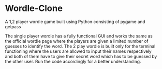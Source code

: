 # Wordle-Clone
A 1,2 player wordle game built using Python consisting of pygame and getpass

The single player wordle has a fully functional GUI and works the same as the official wordle page where the players are given a limited number of guesses to identify the word.
The 2 play wordle is built only for the terminal functioning where the users are allowed to input their names respectively and both of them have to give their secret word which has to be guessed by the other user.
Run the code accordingly for a better understanding.
